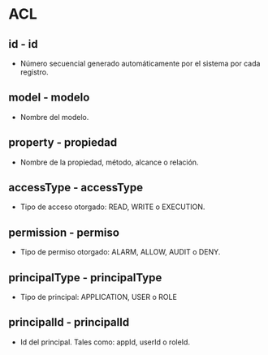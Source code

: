 # ACL

## id - id
* Número secuencial generado automáticamente por el sistema por cada registro.  

## model - modelo
* Nombre del modelo.

## property - propiedad
* Nombre de la propiedad, método, alcance o relación.

## accessType - accessType
* Tipo de acceso otorgado: READ, WRITE o EXECUTION.

## permission - permiso
* Tipo de permiso otorgado: ALARM, ALLOW, AUDIT o DENY.

## principalType - principalType
* Tipo de principal: APPLICATION, USER o ROLE

## principalld - principalld
* Id del principal. Tales como: appId, userId o roleId.
